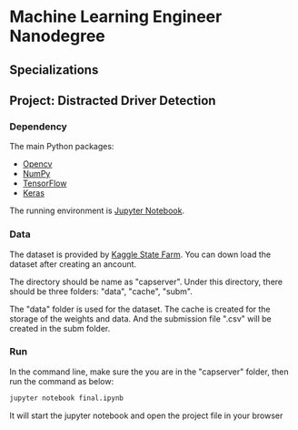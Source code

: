# Machine Learning Engineer Nanodegree
## Specializations
## Project: Distracted Driver Detection

### Dependency

The main Python packages:
- [Opencv](http://opencv.org/)
- [NumPy](http://www.numpy.org/)
- [TensorFlow](http://tensorflow.org)
- [Keras](https://keras.io)

The running environment is [Jupyter Notebook](https://jupyter.org/install.html).

### Data

The dataset is provided by [Kaggle State Farm](https://www.kaggle.com/c/state-farm-distracted-driver-detection/submissions?sortBy=date&group=successful&page=1). You can down load the dataset after creating an ancount.

The directory should be name as "capserver". Under this directory, there should be three folders: "data", "cache", "subm". 

The "data" folder is used for the dataset. The cache is created for the storage of the weights and data. And the submission file ".csv" will be created in the subm folder.

### Run

In the command line, make sure the you are in the "capserver" folder, then run the command as below:

```bash
jupyter notebook final.ipynb
```

It will start the jupyter notebook and open the project file in your browser 
